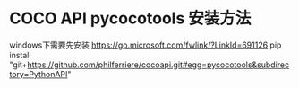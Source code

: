 # COCO API pycocotools 安装方法
windows下需要先安装 https://go.microsoft.com/fwlink/?LinkId=691126
pip install "git+https://github.com/philferriere/cocoapi.git#egg=pycocotools&subdirectory=PythonAPI"

